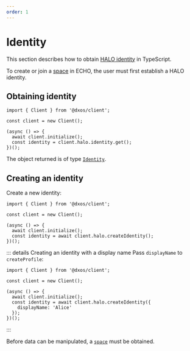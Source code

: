 ```yaml
---
order: 1
---
```


# Identity

This section describes how to obtain [HALO identity](../platform/halo) in TypeScript.

To create or join a [space](./spaces) in ECHO, the user must first establish a HALO identity.

## Obtaining identity

```ts{7} file=./snippets/get-identity.ts#L5-
import { Client } from '@dxos/client';

const client = new Client();

(async () => {
  await client.initialize();
  const identity = client.halo.identity.get();
})();
```

The object returned is of type [`Identity`](/api/@dxos/client/interfaces/Identity).

## Creating an identity

Create a new identity:

```ts{7} file=./snippets/create-identity.ts#L5-
import { Client } from '@dxos/client';

const client = new Client();

(async () => {
  await client.initialize();
  const identity = await client.halo.createIdentity();
})();
```

::: details Creating an identity with a display name
Pass `displayName` to `createProfile`:

```ts{8} file=./snippets/create-identity-displayname.ts#L5-
import { Client } from '@dxos/client';

const client = new Client();

(async () => {
  await client.initialize();
  const identity = await client.halo.createIdentity({
    displayName: 'Alice'
  });
})();
```

:::

Before data can be manipulated, a [`space`](./spaces) must be obtained.
